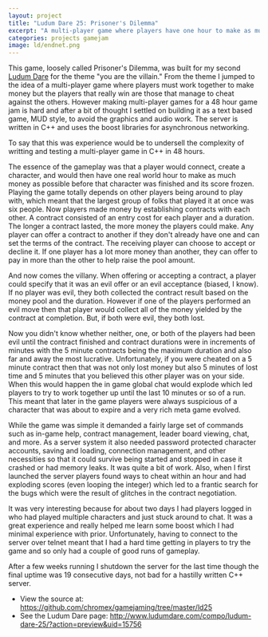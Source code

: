 ```yaml
---
layout: project
title: "Ludum Dare 25: Prisoner's Dilemma"
excerpt: "A multi-player game where players have one hour to make as much money as possible by joining into contracts with  other players. Either player, or both, can choose to secretly cheat out on the other to maximize their profits but in prisoner's dilemma style if both cheat they both lose."
categories: projects gamejam
image: ld/endnet.png
---
```


This game, loosely called Prisoner's Dilemma, was built for my second [Ludum Dare](http://www.ludumdare.com/compo/) for the theme "you are the villain." From the theme I jumped to the idea of a multi-player game where players must work together to make money but the players that really win are those that manage to cheat against the others. However making multi-player games for a 48 hour game jam is hard and after a bit of thought I settled on building it as a text based game, MUD style, to avoid the graphics and audio work. The server is written in C++ and uses the boost libraries for asynchronous networking.

To say that this was experience would be to undersell the complexity of writting and testing a multi-player game in C++ in 48 hours.

The essence of the gameplay was that a player would connect, create a character, and would then have one real world hour to make as much money as possible before that character was finished and its score frozen. Playing the game totally depends on other players being around to play with, which meant that the largest group of folks that played it at once was six people. Now players made money by establishing contracts with each other. A contract consisted of an entry cost for each player and a duration. The longer a contract lasted, the more money the players could make. Any player can offer a contract to another if they don't already have one and can set the terms of the contract. The receiving player can choose to accept or decline it. If one player has a lot more money than another, they can offer to pay in more than the other to help raise the pool amount.

And now comes the villany. When offering or accepting a contract, a player could specify that it was an evil offer or an evil acceptance (biased, I know). If no player was evil, they both collected the contract result based on the money pool and the duration. However if one of the players performed an evil move then that player would collect all of the money yielded by the contract at completion. But, if both were evil, they both lost. 

Now you didn't know whether neither, one, or both of the players had been evil until the contract finished and contract durations were in increments of minutes with the 5 minute contracts being the maximum duration and also far and away the most lucrative. Unfortunately, if you were cheated on a 5 minute contract then that was not only lost money but also 5 minutes of lost time and 5 minutes that you believed this other player was on your side. When this would happen the in game global chat would explode which led players to try to work together up until the last 10 minutes or so of a run. This meant that later in the game players were always suspicious of a character that was about to expire and a very rich meta game evolved.

While the game was simple it demanded a fairly large set of commands such as in-game help, contract management, leader board viewing, chat, and more. As a server system it also needed password protected character accounts, saving and loading, connection management, and other necessities so that it could survive being started and stopped in case it crashed or had memory leaks. It was quite a bit of work. Also, when I first launched the server players found ways to cheat within an hour and had exploding scores (even looping the integer) which led to a frantic search for the bugs which were the result of glitches in the contract negotiation. 

It was very interesting because for about two days I had players logged in who had played multiple characters and just stuck around to chat. It was a great experience and really helped me learn some boost which I had minimal experience with prior. Unfortunately, having to connect to the server over telnet meant that I had a hard time getting in players to try the game and so only had a couple of good runs of gameplay. 

After a few weeks running I shutdown the server for the last time though the final uptime was 19 consecutive days, not bad for a hastilly written C++ server. 

* View the source at: <https://github.com/chromex/gamejaming/tree/master/ld25>
* See the Ludum Dare page: <http://www.ludumdare.com/compo/ludum-dare-25/?action=preview&uid=15756>
